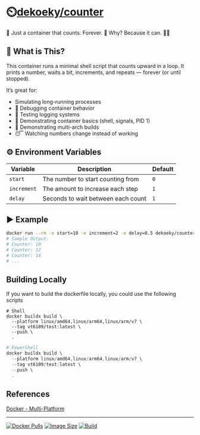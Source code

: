 # ⏲️[dekoeky/counter](https://github.com/dekoeky/counter)
🧮 Just a container that counts. Forever. 🔁 Why? Because it can. 🤷‍♂️


## 📖 What is This?
This container runs a minimal shell script that counts upward in a loop. It prints a number, waits a bit, increments, and repeats — forever (or until stopped).

It’s great for:
- Simulating long-running processes
- 🧪 Debugging container behavior
- 📡 Testing logging systems
- 🧰 Demonstrating container basics (shell, signals, PID 1)
- 🧱 Demonstrating multi-arch builds
- 😴 Watching numbers change instead of working

## ⚙️ Environment Variables
| Variable    | Description                        | Default |
| ----------- | ---------------------------------- | ------- |
| `start`     | The number to start counting from  | `0`     |
| `increment` | The amount to increase each step   | `1`     |
| `delay`     | Seconds to wait between each count | `1`     |


## ▶️ Example
```bash
docker run --rm -e start=10 -e increment=2 -e delay=0.5 dekoeky/counter
# Sample Output:
# Counter: 10
# Counter: 12
# Counter: 14
# ...
```

## Building Locally
If you want to build the dockerfile locally, you could use the following scripts
```shell
# Shell
docker buildx build \
  --platform linux/amd64,linux/arm64,linux/arm/v7 \
  --tag vt6109/test:latest \
  --push \
  .
```

```powershell
# PowerShell
docker buildx build \
  --platform linux/amd64,linux/arm64,linux/arm/v7 \
  --tag vt6109/test:latest \
  --push \
  .
```
## References
[Docker - Multi-Platform](https://docs.docker.com/build/building/multi-platform/)



---
[![Docker Pulls](https://img.shields.io/docker/pulls/dekoeky/counter)](https://hub.docker.com/r/dekoeky/counter)
[![Image Size](https://img.shields.io/docker/image-size/dekoeky/counter/latest)](https://hub.docker.com/r/dekoeky/counter)
[![Build](https://github.com/dekoeky/counter/actions/workflows/docker-image.yml/badge.svg)](https://github.com/dekoeky/counter/actions/workflows/docker-image.yml)